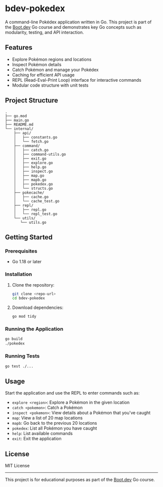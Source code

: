 # bdev-pokedex

A command-line Pokédex application written in Go. This project is part of the [Boot.dev](https://www.boot.dev) Go course and demonstrates key Go concepts such as modularity, testing, and API interaction.

## Features

- Explore Pokémon regions and locations
- Inspect Pokémon details
- Catch Pokémon and manage your Pokédex
- Caching for efficient API usage
- REPL (Read-Eval-Print Loop) interface for interactive commands
- Modular code structure with unit tests

## Project Structure

```
.
├── go.mod
├── main.go
├── README.md
└── internal/
    ├── api/
    │   ├── constants.go
    │   └── fetch.go
    ├── command/
    │   ├── catch.go
    │   ├── command-utils.go
    │   ├── exit.go
    │   ├── explore.go
    │   ├── help.go
    │   ├── inspect.go
    │   ├── map.go
    │   ├── mapb.go
    │   ├── pokedex.go
    │   └── structs.go
    ├── pokecache/
    │   ├── cache.go
    │   └── cache_test.go
    ├── repl/
    │   ├── repl.go
    │   └── repl_test.go
    └── utils/
       └── utils.go
```

## Getting Started

### Prerequisites

- Go 1.18 or later

### Installation

1. Clone the repository:
   ```sh
   git clone <repo-url>
   cd bdev-pokedex
   ```
2. Download dependencies:
   ```sh
   go mod tidy
   ```

### Running the Application

```sh
go build
./pokedex
```

### Running Tests

```sh
go test ./...
```

## Usage

Start the application and use the REPL to enter commands such as:

- `explore <region>`: Explore a Pokémon in the given location
- `catch <pokemon>`: Catch a Pokémon
- `inspect <pokemon>`: View details about a Pokémon that you've caught
- `map`: View a list of 20 map locations
- `mapb`: Go back to the previous 20 locations
- `pokedex`: List all Pokémon you have caught
- `help`: List available commands
- `exit`: Exit the application

## License

MIT License

---

This project is for educational purposes as part of the [Boot.dev](https://www.boot.dev) Go course.
